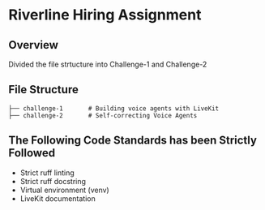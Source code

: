 # Riverline Hiring Assignment 

## Overview
Divided the file strtucture into Challenge-1 and Challenge-2

## File Structure
```
├── challenge-1       # Building voice agents with LiveKit
├── challenge-2       # Self-correcting Voice Agents
```

## The Following Code Standards has  been Strictly Followed
- Strict ruff linting
- Strict ruff docstring
- Virtual environment (venv)
- LiveKit documentation

